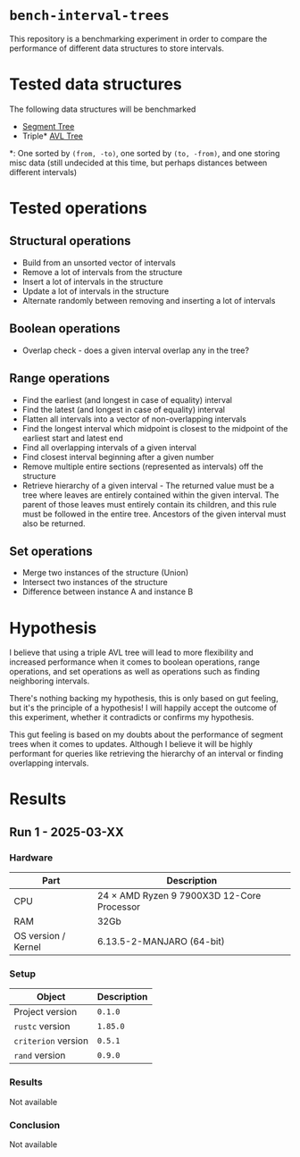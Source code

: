 # `bench-interval-trees`

This repository is a benchmarking experiment in order to compare the performance of different
data structures to store intervals.

# Tested data structures

The following data structures will be benchmarked

- [Segment Tree](https://en.wikipedia.org/wiki/Segment_tree)
- Triple* [AVL Tree](https://en.wikipedia.org/wiki/AVL_tree)

*: One sorted by `(from, -to)`, one sorted by `(to, -from)`,
and one storing misc data (still undecided at this time, but perhaps distances between different intervals)

# Tested operations

## Structural operations

- Build from an unsorted vector of intervals
- Remove a lot of intervals from the structure
- Insert a lot of intervals in the structure
- Update a lot of intervals in the structure
- Alternate randomly between removing and inserting a lot of intervals

## Boolean operations

- Overlap check - does a given interval overlap any in the tree?

## Range operations

- Find the earliest (and longest in case of equality) interval
- Find the latest (and longest in case of equality) interval
- Flatten all intervals into a vector of non-overlapping intervals
- Find the longest interval which midpoint is closest to the midpoint of the earliest start and latest end
- Find all overlapping intervals of a given interval
- Find closest interval beginning after a given number
- Remove multiple entire sections (represented as intervals) off the structure
- Retrieve hierarchy of a given interval - The returned value must be a tree where leaves are entirely contained within the given interval. The parent of those leaves must entirely contain its children, and this rule must be followed in the entire tree. Ancestors of the given interval must also be returned.

## Set operations

- Merge two instances of the structure (Union)
- Intersect two instances of the structure
- Difference between instance A and instance B

# Hypothesis

I believe that using a triple AVL tree will lead to more flexibility and increased performance
when it comes to boolean operations, range operations, and set operations as well as operations
such as finding neighboring intervals.

There's nothing backing my hypothesis, this is only based on gut feeling, but it's the principle
of a hypothesis! I will happily accept the outcome of this experiment, whether it contradicts
or confirms my hypothesis.

This gut feeling is based on my doubts about the performance of segment trees when it comes to updates.
Although I believe it will be highly performant for queries like retrieving the hierarchy of an interval
or finding overlapping intervals.

# Results

## Run 1 - 2025-03-XX

### Hardware

| Part | Description |
| ----- | ----- |
| CPU | 24 × AMD Ryzen 9 7900X3D 12-Core Processor |
| RAM | 32Gb |
| OS version / Kernel | 6.13.5-2-MANJARO (64-bit) |

### Setup

| Object | Description |
| ----- | ----- |
| Project version | `0.1.0` |
| `rustc` version | `1.85.0` |
| `criterion` version | `0.5.1` |
| `rand` version | `0.9.0` |

### Results

Not available

### Conclusion

Not available
